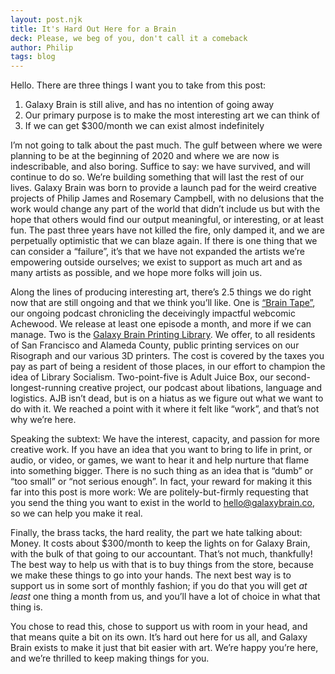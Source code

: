 ```yaml
---
layout: post.njk
title: It's Hard Out Here for a Brain
deck: Please, we beg of you, don't call it a comeback
author: Philip
tags: blog
---
```


Hello. There are three things I want you to take from this post:

1. Galaxy Brain is still alive, and has no intention of going away
2. Our primary purpose is to make the most interesting art we can think of
3. If we can get $300/month we can exist almost indefinitely

I’m not going to talk about the past much. The gulf between where we were planning to be at the beginning of 2020 and where we are now is indescribable, and also boring. Suffice to say: we have survived, and will continue to do so. We’re building something that will last the rest of our lives. Galaxy Brain was born to provide a launch pad for the weird creative projects of Philip James and Rosemary Campbell, with no delusions that the work would change any part of the world that didn’t include us but with the hope that others would find our output meaningful, or interesting, or at least fun.  The past three years have not killed the fire, only damped it, and we are perpetually optimistic that we can blaze again. If there is one thing that we can consider a “failure”, it’s that we have not expanded the artists we’re empowering outside ourselves; we exist to support as much art and as many artists as possible, and we hope more folks will join us.

Along the lines of producing interesting art, there’s 2.5 things we do right now that are still ongoing and that we think you’ll like. One is [“Brain Tape”](https://pod.link/braintape), our ongoing podcast chronicling the deceivingly impactful webcomic Achewood. We release at least one episode a month, and more if we can manage. Two is the [Galaxy Brain Printing Library](/library.html). We offer, to all residents of San Francisco and Alameda County, public printing services on our Risograph and our various 3D printers. The cost is covered by the taxes you pay as part of being a resident of those places, in our effort to champion the idea of Library Socialism. Two-point-five is Adult Juice Box, our second-longest-running creative project, our podcast about libations, language and logistics. AJB isn’t dead, but is on a hiatus as we figure out what we want to do with it. We reached a point with it where it felt like “work”, and that’s not why we’re here.

Speaking the subtext: We have the interest, capacity, and passion for more creative work. If you have an idea that you want to bring to life in print, or audio, or video, or games, we want to hear it and help nurture that flame into something bigger. There is no such thing as an idea that is “dumb” or “too small” or “not serious enough”. In fact, your reward for making it this far into this post is more work: We are politely-but-firmly requesting that you send the thing you want to exist in the world to [hello@galaxybrain.co](mailto:hello@galaxybrain.co), so we can help you make it real.

Finally, the brass tacks, the hard reality, the part we hate talking about: Money. It costs about $300/month to keep the lights on for Galaxy Brain, with the bulk of that going to our accountant. That’s not much, thankfully! The best way to help us with that is to buy things from the store, because we make these things to go into your hands. The next best way is to support us in some sort of monthly fashion; if you do that you will get *at least* one thing a month from us, and you’ll have a lot of choice in what that thing is. 

You chose to read this, chose to support us with room in your head, and that means quite a bit on its own. It’s hard out here for us all, and Galaxy Brain exists to make it just that bit easier with art. We’re happy you’re here, and we’re thrilled to keep making things for you.
